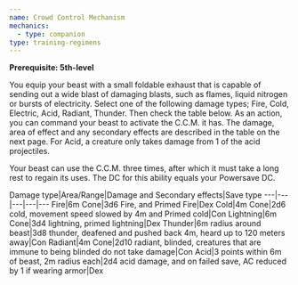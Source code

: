 ```yaml
---
name: Crowd Control Mechanism
mechanics:
  - type: companion
type: training-regimens
---
```

__Prerequisite: 5th-level__

You equip your beast with a small foldable exhaust that is capable of sending out a wide blast of damaging blasts,
such as flames, liquid nitrogen or bursts of electricity. Select one of the following damage types; Fire, Cold,
Electric, Acid, Radiant, Thunder. Then check the table below. As an action, you can command your beast to activate the
C.C.M. it has. The damage, area of effect and any secondary effects are described in the table on the next page.
For Acid, a creature only takes damage from 1 of the acid projectiles.

Your beast can use the C.C.M. three times, after which it must take a long rest to regain its uses. The DC for this ability equals your Powersave DC.


Damage type|Area/Range|Damage and Secondary effects|Save type
---|---|---|---|---
Fire|6m Cone|3d6 Fire, and Primed Fire|Dex
Cold|4m Cone|2d6 cold, movement speed slowed by 4m and Primed cold|Con
Lightning|6m Cone|3d4 lightning, primed lightning|Dex
Thunder|6m radius around beast|3d8 thunder, deafened and pushed back 4m, heard up to 120 meters away|Con
Radiant|4m Cone|2d10 radiant, blinded, creatures that are immune to being blinded do not take damage|Con
Acid|3 points within 6m of beast, 2m radius each|2d4 acid damage, and on failed save, AC reduced by 1 if wearing armor|Dex

